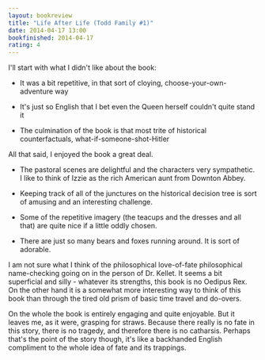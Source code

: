 ```yaml
---
layout: bookreview
title: "Life After Life (Todd Family #1)"
date: 2014-04-17 13:00
bookfinished: 2014-04-17
rating: 4
---
```


I'll start with what I didn't like about the book:



- It was a bit repetitive, in that sort of cloying, choose-your-own-adventure way

- It's just so English that I bet even the Queen herself couldn't quite stand it

- The culmination of the book is that most trite of historical counterfactuals, what-if-someone-shot-Hitler



All that said, I enjoyed the book a great deal.



- The pastoral scenes are delightful and the characters very sympathetic.  I like to think of Izzie as the rich American aunt from Downton Abbey.

- Keeping track of all of the junctures on the historical decision tree is sort of amusing and an interesting challenge.

- Some of the repetitive imagery (the teacups and the dresses and all that) are quite nice if a little oddly chosen.

- There are just so many bears and foxes running around.  It is sort of adorable.



I am not sure what I think of the philosophical love-of-fate philosophical name-checking going on in the person of Dr. Kellet.  It seems a bit superficial and silly - whatever its strengths, this book is no Oedipus Rex.  On the other hand it is a somewhat more interesting way to think of this book than through the tired old prism of basic time travel and do-overs.



On the whole the book is entirely engaging and quite enjoyable. But it leaves me, as it were, grasping for straws.  Because there really is no fate in this story, there is no tragedy, and therefore there is no catharsis.  Perhaps that's the point of the story though, it's like a backhanded English compliment to the whole idea of fate and its trappings.
